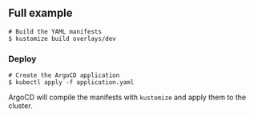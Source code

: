 ## Full example

```
# Build the YAML manifests
$ kustomize build overlays/dev
```

### Deploy

```
# Create the ArgoCD application
$ kubectl apply -f application.yaml
```

ArgoCD will compile the manifests with `kustomize` and apply them to the cluster.
